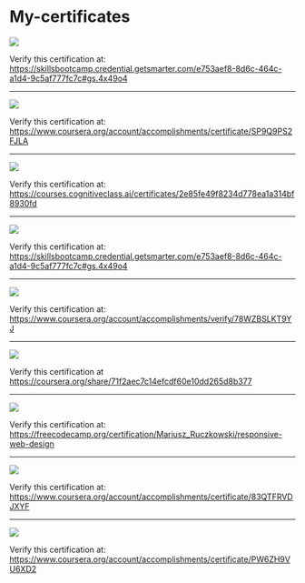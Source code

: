 # My-certificates

<img src="https://github.com/gines18/My-certificates/assets/60331349/dafcd2b5-ba22-453b-a80c-848f1f54e7a6"/>

Verify this certification at:
https://skillsbootcamp.credential.getsmarter.com/e753aef8-8d6c-464c-a1d4-9c5af777fc7c#gs.4x49o4

<hr>

<img src="https://github.com/gines18/My-certificates/blob/main/Certificate/python.png"/>

Verify this certification at:
https://www.coursera.org/account/accomplishments/certificate/SP9Q9PS2FJLA

<hr>

<img src="https://github.com/gines18/My-certificates/blob/main/Certificate/Screenshot%202023-10-25%20at%2012.48.19.png"/>

Verify this certification at:
https://courses.cognitiveclass.ai/certificates/2e85fe49f8234d778ea1a314bf8930fd

<hr>

<img src="https://github.com/gines18/My-certificates/blob/main/Certificate/Screenshot%202023-10-18%20at%2015.55.46.png?raw=true"/>

Verify this certification at:
https://skillsbootcamp.credential.getsmarter.com/e753aef8-8d6c-464c-a1d4-9c5af777fc7c#gs.4x49o4

<hr> 

<img src="https://github.com/gines18/My-certificates/blob/main/Certificate/Screenshot%202023-09-07%20at%2013.48.36.png?raw=true"/>

Verify this certification at:
https://www.coursera.org/account/accomplishments/verify/78WZBSLKT9YJ

<hr>

<img src="https://github.com/gines18/My-certificates/blob/main/Certificate/Screenshot%202023-08-26%20at%2022.43.42.png?raw=true"/>

Verify this certification at
https://coursera.org/share/71f2aec7c14efcdf60e10dd265d8b377

<hr>

<img src="https://github.com/gines18/My-certificates/blob/main/Certificate/Screenshot%202023-02-10%20at%2019.06.22.png"/>

Verify this certification at:
https://freecodecamp.org/certification/Mariusz_Ruczkowski/responsive-web-design

<hr>

<img src="https://github.com/gines18/My-certificates/blob/main/Certificate/Introduction%20to%20Web%20Development%20with%20HTML,%20CSS,%20JavaScript.jpg?raw=true">

Verify this certification at:
https://www.coursera.org/account/accomplishments/certificate/83QTFRVDJXYF

<hr>

<img src="https://github.com/gines18/My-certificates/blob/main/Certificate/IntroductiontoCloudComputing_Badge20230719-28-twiy5m.jpg?raw=true">

Verify this certification at:
https://www.coursera.org/account/accomplishments/certificate/PW6ZH9VU6XD2
